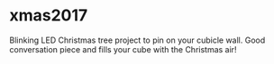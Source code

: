 # xmas2017

Blinking LED Christmas tree project to pin on your cubicle wall. Good conversation piece and fills your cube with the Christmas air! 
